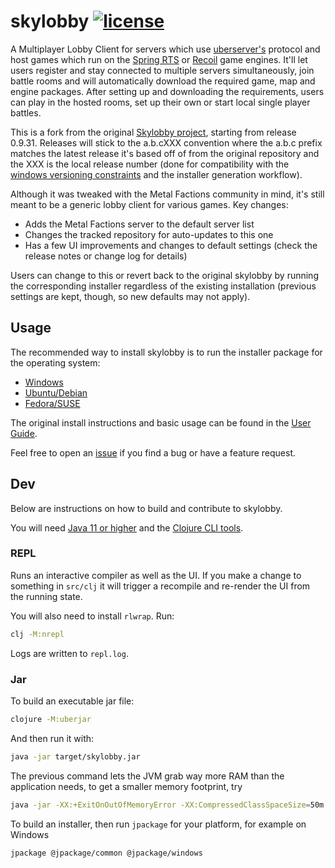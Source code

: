 # skylobby [![license](https://img.shields.io/github/license/skynet-gh/skylobby)](LICENSE)

A Multiplayer Lobby Client for servers which use [uberserver's](https://github.com/spring/uberserver) protocol and host games which run on the [Spring RTS](https://springrts.com/) or [Recoil](https://beyond-all-reason.github.io/spring/) game engines. It'll let users register and stay connected to multiple servers simultaneously, join battle rooms and will automatically download the required game, map and engine packages. After setting up and downloading the requirements, users can play in the hosted rooms, set up their own or start local single player battles.

This is a fork from the original [Skylobby project](https://github.com/skynet-gh/skylobby/), starting from release 0.9.31. Releases will stick to the a.b.cXXX convention where the a.b.c prefix matches the latest release it's based off of from the original repository and the XXX is the local release number (done for compatibility with the [windows versioning constraints](https://stackoverflow.com/a/52414691) and the installer generation workflow).

Although it was tweaked with the Metal Factions community in mind, it's still meant to be a generic lobby client for various games. Key changes:
- Adds the Metal Factions server to the default server list
- Changes the tracked repository for auto-updates to this one
- Has a few UI improvements and changes to default settings
(check the release notes or change log for details)

Users can change to this or revert back to the original skylobby by running the corresponding installer regardless of the existing installation (previous settings are kept, though, so new defaults may not apply).

## Usage

The recommended way to install skylobby is to run the installer package for the operating system:
- [Windows](https://github.com/springraaar/skylobby/releases/download/0.9.31001/skylobby-0.9.31001_windows.msi)
- [Ubuntu/Debian](https://github.com/springraaar/skylobby/releases/download/0.9.31001/skylobby-0.9.31001_linux-amd64.deb)
- [Fedora/SUSE](https://github.com/springraaar/skylobby/releases/download/0.9.31001/skylobby-0.9.31001_linux-amd64.rpm)

The original install instructions and basic usage can be found in the [User Guide](https://github.com/skynet-gh/skylobby/wiki/User-Guide).

Feel free to open an [issue](https://github.com/springraaar/skylobby/issues) if you find a bug or have a feature request.

## Dev

Below are instructions on how to build and contribute to skylobby.

You will need [Java 11 or higher](https://adoptium.net/) and the [Clojure CLI tools](https://clojure.org/guides/getting_started#_clojure_installer_and_cli_tools).

### REPL

Runs an interactive compiler as well as the UI. If you make a change to something in `src/clj` it will trigger a recompile and re-render the UI from the running state.

You will also need to install `rlwrap`. Run:

```bash
clj -M:nrepl
```

Logs are written to `repl.log`.

### Jar

To build an executable jar file:

```bash
clojure -M:uberjar
```

And then run it with:

```bash
java -jar target/skylobby.jar
```
The previous command lets the JVM grab way more RAM than the application needs, to get a smaller memory footprint, try
```bash
java -jar -XX:+ExitOnOutOfMemoryError -XX:CompressedClassSpaceSize=50m -XX:ReservedCodeCacheSize=50m -XX:MaxMetaspaceSize=200m -XX:MaxRAM=1g -XX:MaxRAMPercentage=80 -XX:+UseG1GC -XX:G1PeriodicGCSystemLoadThreshold=0 -XX:-G1PeriodicGCInvokesConcurrent -XX:G1PeriodicGCInterval=30000 -XX:MaxHeapFreeRatio=8 -XX:MinHeapFreeRatio=4 target/skylobby.jar
```

To build an installer, then run `jpackage` for your platform, for example on Windows

```bash
jpackage @jpackage/common @jpackage/windows
```
